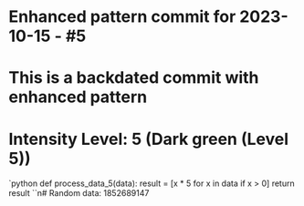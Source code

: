 ﻿# Enhanced pattern commit for 2023-10-15 - #5
# This is a backdated commit with enhanced pattern
# Intensity Level: 5 (Dark green (Level 5))
`python
def process_data_5(data):
    result = [x * 5 for x in data if x > 0]
    return result
``n# Random data: 1852689147

